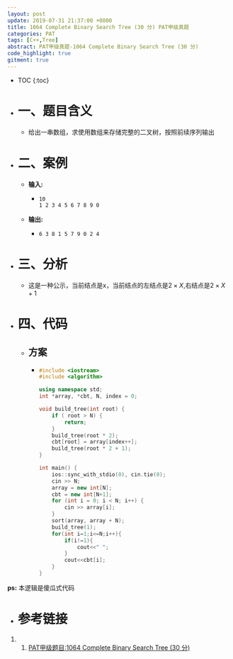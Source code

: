 ```yaml
---
layout: post
update: 2019-07-31 21:37:00 +0800
title: 1064 Complete Binary Search Tree (30 分) PAT甲级真题
categories: PAT
tags: [C++,Tree]
abstract: PAT甲级真题-1064 Complete Binary Search Tree (30 分)
code_highlight: true
gitment: true
---
```

* TOC
{:toc}
* # 一、题目含义
    * 给出一串数组，求使用数组来存储完整的二叉树，按照前续序列输出
* # 二、案例
    * **输入:**    
        *   ```none
            10
            1 2 3 4 5 6 7 8 9 0
            ```
    * **输出:** 
        *   ```none
            6 3 8 1 5 7 9 0 2 4
            ```
* # 三、分析
    * 这是一种公示，当前结点是x，当前结点的左结点是$2\times X$,右结点是$2\times X+1$
* # 四、代码
    *   ## 方案
        *   ```cpp
            #include <iostream>
            #include <algorithm>
            
            using namespace std;
            int *array, *cbt, N, index = 0;
            
            void build_tree(int root) {
                if ( root > N) {
                    return;
                }
                build_tree(root * 2);
                cbt[root] = array[index++];
                build_tree(root * 2 + 1);
            }
            
            int main() {
                ios::sync_with_stdio(0), cin.tie(0);
                cin >> N;
                array = new int[N];
                cbt = new int[N+1];
                for (int i = 0; i < N; i++) {
                    cin >> array[i];
                }
                sort(array, array + N);
                build_tree(1);
                for(int i=1;i<=N;i++){
                    if(i!=1){
                        cout<<" ";
                    }
                    cout<<cbt[i];
                }
            }
            ```

**ps:** 本逻辑是傻瓜式代码
* # 参考链接

1. 1. [PAT甲级题目:1064 Complete Binary Search Tree (30 分)](https://pintia.cn/problem-sets/994805342720868352/problems/994805407749357568)